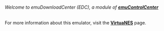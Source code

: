 ###### Welcome to emuDownloadCenter (EDC), a module of [**emuControlCenter**](https://github.com/PhoenixInteractiveNL/emuControlCenter/wiki/)

For more information about this emulator, visit the [**VirtuaNES**](https://github.com/PhoenixInteractiveNL/emuDownloadCenter/wiki/Emulator-virtuanes#menu) page.
